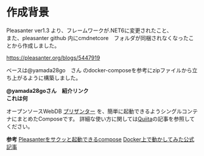 # 作成背景
Pleasanter ver1.3 より、フレームワークが.NET6に変更されたこと、  
また、pleasanter github 内にcmdnetcore　フォルダが同梱されなくなったことから作成しました。

https://pleasanter.org/blogs/5447919

ベースは@yamada28go　さん のdocker-composeを参考にzipファイルから立ち上がるように構築しました。  

**@yamada28goさん　紹介リンク**  
**これは何**  

オープンソースWebDB [プリザンター](https://github.com/Implem/Implem.Pleasanter) を、簡単に起動できるようシングルコンテナにまとめたComposeです。
詳細な使い方に関しては[Quiita](https://qiita.com/yamada28go/items/b9e6acdb4cca9572c7a6)の記事を参照してください。

**参考**
[Pleasanterをサクッと起動できるcompose](https://qiita.com/coleyon/items/8ca7830cdb0515f370de)
[Docker上で動かしてみた公式記事](https://pleasanter.hatenablog.jp/entry/2019/04/08/191954)
